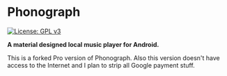 # Phonograph
[![License: GPL v3](https://img.shields.io/badge/License-GPL%20v3-blue.svg)](https://github.com/kabouzeid/Phonograph/blob/master/LICENSE.txt)

**A material designed local music player for Android.**

This is a forked Pro version of Phonograph. Also this version doesn't have access to the Internet and I plan to strip all Google payment stuff.
